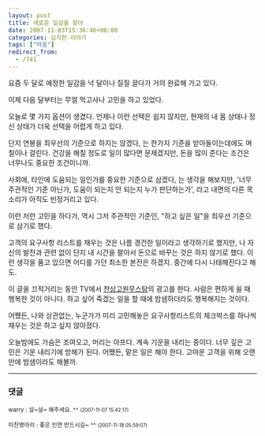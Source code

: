 ```yaml
---
layout: post
title: 새로운 일감을 찾아
date: 2007-11-03T15:36:46+00:00
categories: 심각한-이야기
tags: ["마음"]
redirect_from:
  - /741
---
```


요즘 두 달로 예정한 일감을 넉 달이나 질질 끌다가 거의 완료해 가고 있다.

이제 다음 달부터는 무얼 먹고사나 고민을 하고 있었다.

오늘로 몇 가지 옵션이 생겼다. 언제나 이런 선택은 쉽지 않지만, 현재의 내 몸 상태나 정신 상태가 더욱 선택을 어렵게 하고 있다.

단지 연봉을 최우선의 기준으로 하지는 않겠다, 는 한가지 기준을 받아들이는데에도 며칠이나 걸린다. 건강을 해칠 정도로 일이 많다면 문제겠지만, 돈을 많이 준다는 조건은 너무나도 중요한 조건이니까.  

사회에, 타인에 도움되는 일인가를 중요한 기준으로 삼겠다, 는 생각을 해보지만, '너무 주관적인 기준 아닌가, 도움이 되는지 안 되는지 누가 판단하는가', 라고 내면의 다른 목소리가 아직도 빈정거리고 있다.

이런 저런 고민을 하다가, 역시 그저 주관적인 기준인, "하고 싶은 일"을 최우선 기준으로 삼기로 했다.

고객의 요구사항 리스트를 채우는 것은 나름 경건한 일이라고 생각하기로 했지만, 나 자신의 발전과 관련 없이 단지 내 시간을 팔아서 돈으로 바꾸는 것은 하지 않기로 했다. 이런 생각을 품고 있으면 어디를 가던 최소한 본전은 하겠지. 중간에 다시 나태해진다고 해도.

이 글을 끄적거리는 동안 TV에서 <a href="http://blog.naver.com/report25/150023500920" target="_blank">천상고원무스탕</a>의 광고를 한다. 사람은 편하게 쉴 때 행복한 것이 아니다. 하고 싶어 죽겠는 일을 할 때에 밤샘하더라도 행복해지는 것이다.

어쨌든, 나와 상관없는, 누군가가 미리 고민해놓은 요구사항리스트의 체크박스를 하나씩 채우는 것은 하고 싶지 않아졌다.

오늘밤에도 가슴은 조여오고, 머리는 아프다. 계속 기운을 내리는 중이다. 너무 깊은 고민은 기운 내리기에 방해가 된다. 어쨌든, 맡은 일은 해야 한다. 고마운 고객을 위해 오랜만에 밤샘이라도 해볼까.

* * *

### 댓글



<!--- cmt:1119 --->
<!--- mail: --->
<!--- parent:0 --->

<small class=comment>warry : 살~살~ 해주세요. ^^ <small>(2007-11-07 15:42:17)</small></small>


<!--- cmt:1120 --->
<!--- mail: --->
<!--- parent:0 --->

<small class=comment>미친병아리 : 좋은 인연 만드시길~ ^^ <small>(2007-11-18 05:59:07)</small></small>

